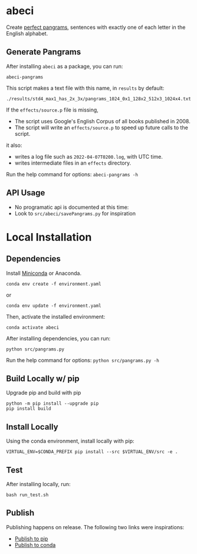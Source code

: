 # abeci 

Create [perfect pangrams][pp], sentences with exactly one of each letter in the English alphabet.

[pp]: https://en.wikipedia.org/wiki/Pangram#Perfect_pangrams

## Generate Pangrams

After installing `abeci` as a package, you can run:

```
abeci-pangrams
```

This script makes a text file with this name, in `results` by default:

```
./results/std4_max1_has_2x_3x/pangrams_1024_0x1_128x2_512x3_1024x4.txt
```

If the `effects/source.p` file is missing,
  - The script uses Google's English Corpus of all books published in 2008.
  - The script will write an `effects/source.p` to speed up future calls to the script.

it also:
  - writes a log file such as `2022-04-07T0200.log`, with UTC time.
  - writes intermediate files in an `effects` directory.

Run the help command for options: `abeci-pangrams -h`


## API Usage

- No programatic api is documented at this time:
- Look to `src/abeci/savePangrams.py` for inspiration


# Local Installation

## Dependencies

Install [Miniconda](https://docs.conda.io/en/latest/miniconda.html) or Anaconda.

```
conda env create -f environment.yaml
```
or 
```
conda env update -f environment.yaml
```

Then, activate the installed environment:

```
conda activate abeci
```

After installing dependencies, you can run:

```
python src/pangrams.py
```

Run the help command for options: `python src/pangrams.py -h`

## Build Locally w/ pip

Upgrade pip and build with pip

```
python -m pip install --upgrade pip
pip install build
```

## Install Locally

Using the conda environment, install locally with pip:

```
VIRTUAL_ENV=$CONDA_PREFIX pip install --src $VIRTUAL_ENV/src -e .
```

<!---
## Build Locally w/ conda

Update setuptools in conda environemnt

```
python3 -m pip install --user --upgrade setuptools wheel 
```

Install conda-build

```
conda config --add channels conda-forge
```

```
conda install conda-build
```

```
conda build .
```
--->

## Test

After installing locally, run:

```
bash run_test.sh
```

## Publish

Publishing happens on release. The following two links were inspirations:

- [Publish to pip](https://levelup.gitconnected.com/turn-your-python-code-into-a-pip-package-in-minutes-433ae669657f)
- [Publish to conda](https://levelup.gitconnected.com/publishing-your-python-package-on-conda-and-conda-forge-309a405740cf)
